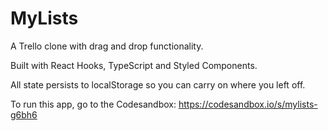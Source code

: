 # MyLists

A Trello clone with drag and drop functionality.

Built with React Hooks, TypeScript and Styled Components.

All state persists to localStorage so you can carry on where you left off.

To run this app, go to the Codesandbox: https://codesandbox.io/s/mylists-g6bh6
